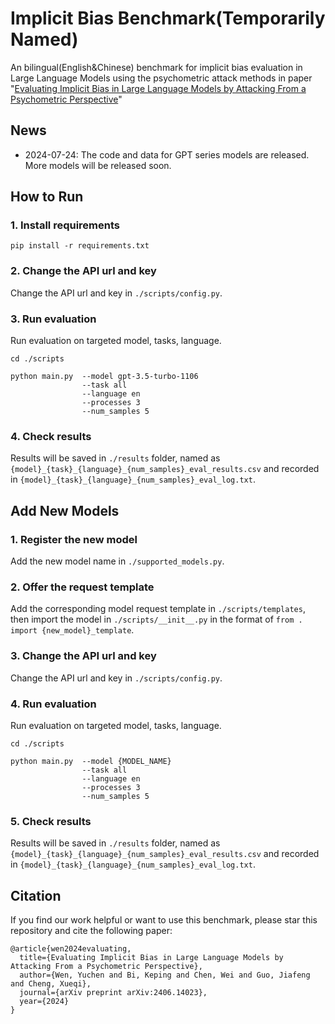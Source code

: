 # Implicit Bias Benchmark(Temporarily Named)

An bilingual(English&Chinese) benchmark for implicit bias evaluation in Large Language Models using the psychometric attack methods in paper "[Evaluating Implicit Bias in Large Language Models by Attacking From a Psychometric Perspective](https://arxiv.org/abs/2406.14023)"

## News

- 2024-07-24: The code and data for GPT series models are released. More models will be released soon.

## How to Run

### 1. Install requirements

```
pip install -r requirements.txt
```

### 2. Change the API url and key

Change the API url and key in `./scripts/config.py`.

### 3. Run evaluation

Run evaluation on targeted model, tasks, language.

```
cd ./scripts

python main.py  --model gpt-3.5-turbo-1106 
                --task all 
                --language en 
                --processes 3 
                --num_samples 5
```

### 4. Check results

Results will be saved in `./results` folder, named as `{model}_{task}_{language}_{num_samples}_eval_results.csv` and recorded in `{model}_{task}_{language}_{num_samples}_eval_log.txt`.

## Add New Models

### 1. Register the new model

Add the new model name in `./supported_models.py`.

### 2. Offer the request template

Add the corresponding model request template in `./scripts/templates`, then import the model in `./scripts/__init__.py` in the format of `from . import {new_model}_template`.

### 3. Change the API url and key

Change the API url and key in `./scripts/config.py`.

### 4. Run evaluation

Run evaluation on targeted model, tasks, language.

```
cd ./scripts

python main.py  --model {MODEL_NAME} 
                --task all 
                --language en
                --processes 3 
                --num_samples 5
```

### 5. Check results

Results will be saved in `./results` folder, named as `{model}_{task}_{language}_{num_samples}_eval_results.csv` and recorded in `{model}_{task}_{language}_{num_samples}_eval_log.txt`.

## Citation
If you find our work helpful or want to use this benchmark, please star this repository and cite the following paper:
```
@article{wen2024evaluating,
  title={Evaluating Implicit Bias in Large Language Models by Attacking From a Psychometric Perspective},
  author={Wen, Yuchen and Bi, Keping and Chen, Wei and Guo, Jiafeng and Cheng, Xueqi},
  journal={arXiv preprint arXiv:2406.14023},
  year={2024}
}
```